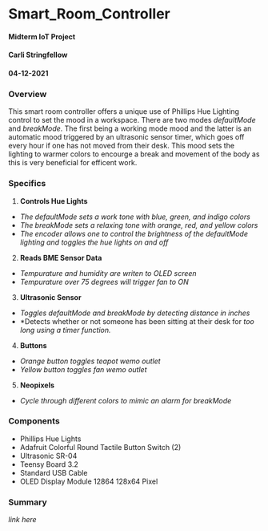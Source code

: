# Smart_Room_Controller
#### Midterm IoT Project
#### Carli Stringfellow
#### 04-12-2021

### **Overview**
This smart room controller offers a unique use of Phillips Hue Lighting control 
to set the mood in a workspace. There are two modes *defaultMode* and *breakMode*.
The first being a working mode mood and the latter is an automatic mood triggered
by an ultrasonic sensor timer, which goes off every hour if one has not moved from
their desk. This mood sets the lighting to warmer colors to encourge a break and 
movement of the body as this is very beneficial for efficent work.

### **Specifics**
1. **Controls Hue Lights**
* *The defaultMode sets a work tone with blue, green, and indigo colors*
* *The breakMode sets a relaxing tone with orange, red, and yellow colors*
* *The encoder allows one to control the brightness of the defaultMode lighting* 
  *and toggles the hue lights on and off*

2. **Reads BME Sensor Data**
* *Tempurature and humidity are writen to OLED screen*
* *Tempurature over 75 degrees will trigger fan to ON*

3. **Ultrasonic Sensor**
* *Toggles defaultMode and breakMode by detecting distance in inches*
* *Detects whether or not someone has been sitting at their desk for
  *too long using a timer function.*

4. **Buttons**
* *Orange button toggles teapot wemo outlet*
* *Yellow button toggles fan wemo outlet*
5. **Neopixels**
* *Cycle through different colors to mimic an alarm for breakMode*

### **Components** 
* Phillips Hue Lights
* Adafruit Colorful Round Tactile Button Switch (2)
* Ultrasonic SR-04
* Teensy Board 3.2
* Standard USB Cable
* OLED Display Module 12864 128x64 Pixel
### **Summary** 

*link here*

